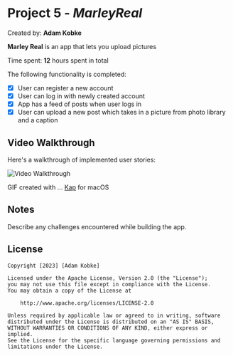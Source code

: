 # Project 5 - *MarleyReal*

Created by: **Adam Kobke**

**Marley Real** is an app that lets you upload pictures 

Time spent: **12** hours spent in total

The following functionality is completed:

- [X] User can register a new account
- [X] User can log in with newly created account
- [X] App has a feed of posts when user logs in
- [X] User can upload a new post which takes in a picture from photo library and a caption	

## Video Walkthrough

Here's a walkthrough of implemented user stories:

<img src='https://github.com/Akobke/berealcone/blob/main/Kapture%202023-02-27%20at%2021.30.48.gif' title='Video Walkthrough' width='' alt='Video Walkthrough' />

<!-- Replace this with whatever GIF tool you used! -->
GIF created with ...  [Kap](https://getkap.co/) for macOS
<!-- Recommended tools:

[ScreenToGif](https://www.screentogif.com/) for Windows
[peek](https://github.com/phw/peek) for Linux. -->

## Notes

Describe any challenges encountered while building the app.

## License

    Copyright [2023] [Adam Kobke]

    Licensed under the Apache License, Version 2.0 (the "License");
    you may not use this file except in compliance with the License.
    You may obtain a copy of the License at

        http://www.apache.org/licenses/LICENSE-2.0

    Unless required by applicable law or agreed to in writing, software
    distributed under the License is distributed on an "AS IS" BASIS,
    WITHOUT WARRANTIES OR CONDITIONS OF ANY KIND, either express or implied.
    See the License for the specific language governing permissions and
    limitations under the License.

